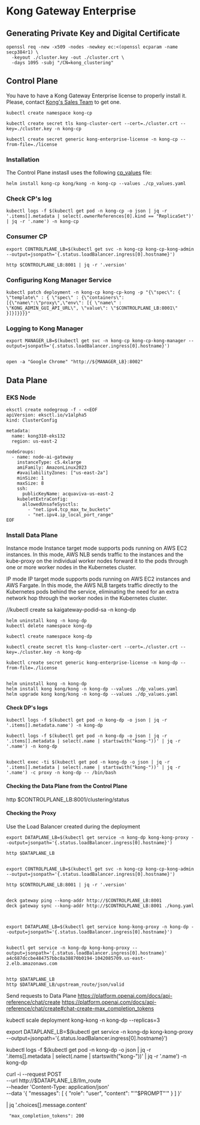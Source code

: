 # Kong Gateway Enterprise

## Generating Private Key and Digital Certificate
```
openssl req -new -x509 -nodes -newkey ec:<(openssl ecparam -name secp384r1) \
  -keyout ./cluster.key -out ./cluster.crt \
  -days 1095 -subj "/CN=kong_clustering"
```


## Control Plane

You have to have a Kong Gateway Enterprise license to properly install it. Please, contact [Kong's Sales Team](https://konghq.com/contact-sales) to get one.

```
kubectl create namespace kong-cp

kubectl create secret tls kong-cluster-cert --cert=./cluster.crt --key=./cluster.key -n kong-cp

kubectl create secret generic kong-enterprise-license -n kong-cp --from-file=./license
```

### Installation

The Control Plane instasll uses the following [cp_values](../kong/cp_values.yaml) file:

```
helm install kong-cp kong/kong -n kong-cp --values ./cp_values.yaml
```


### Check CP's log
```
kubectl logs -f $(kubectl get pod -n kong-cp -o json | jq -r '.items[].metadata | select(.ownerReferences[0].kind == "ReplicaSet")' | jq -r '.name') -n kong-cp
```

### Consumer CP
```
export CONTROLPLANE_LB=$(kubectl get svc -n kong-cp kong-cp-kong-admin --output=jsonpath='{.status.loadBalancer.ingress[0].hostname}')

http $CONTROLPLANE_LB:8001 | jq -r '.version'
```


### Configuring Kong Manager Service
```
kubectl patch deployment -n kong-cp kong-cp-kong -p "{\"spec\": { \"template\" : { \"spec\" : {\"containers\":[{\"name\":\"proxy\",\"env\": [{ \"name\" : \"KONG_ADMIN_GUI_API_URL\", \"value\": \"$CONTROLPLANE_LB:8001\" }]}]}}}}"
```


### Logging to Kong Manager
```
export MANAGER_LB=$(kubectl get svc -n kong-cp kong-cp-kong-manager --output=jsonpath='{.status.loadBalancer.ingress[0].hostname}')


open -a "Google Chrome" "http://${MANAGER_LB}:8002"
```

## Data Plane

### EKS Node
```
eksctl create nodegroup -f - <<EOF
apiVersion: eksctl.io/v1alpha5
kind: ClusterConfig

metadata:
  name: kong310-eks132
  region: us-east-2

nodeGroups:
  - name: node-ai-gateway
    instanceType: c5.4xlarge
    amiFamily: AmazonLinux2023
    #availabilityZones: ["us-east-2a"]
    minSize: 1
    maxSize: 8
    ssh:
      publicKeyName: acquaviva-us-east-2
    kubeletExtraConfig:
      allowedUnsafeSysctls:
        - "net.ipv4.tcp_max_tw_buckets"
        - "net.ipv4.ip_local_port_range"
EOF
```

### Install Data Plane

Instance mode
Instance target mode supports pods running on AWS EC2 instances. In this mode, AWS NLB sends traffic to the instances and the kube-proxy on the individual worker nodes forward it to the pods through one or more worker nodes in the Kubernetes cluster.

IP mode
IP target mode supports pods running on AWS EC2 instances and AWS Fargate. In this mode, the AWS NLB targets traffic directly to the Kubernetes pods behind the service, eliminating the need for an extra network hop through the worker nodes in the Kubernetes cluster.





//kubectl create sa kaigateway-podid-sa -n kong-dp


```
helm uninstall kong -n kong-dp
kubectl delete namespace kong-dp

kubectl create namespace kong-dp

kubectl create secret tls kong-cluster-cert --cert=./cluster.crt --key=./cluster.key -n kong-dp

kubectl create secret generic kong-enterprise-license -n kong-dp --from-file=./license


helm uninstall kong -n kong-dp
helm install kong kong/kong -n kong-dp --values ./dp_values.yaml
helm upgrade kong kong/kong -n kong-dp --values ./dp_values.yaml
```


#### Check DP's logs

```
kubectl logs -f $(kubectl get pod -n kong-dp -o json | jq -r '.items[].metadata.name') -n kong-dp

kubectl logs -f $(kubectl get pod -n kong-dp -o json | jq -r '.items[].metadata | select(.name | startswith("kong-"))' | jq -r '.name') -n kong-dp


kubectl exec -ti $(kubectl get pod -n kong-dp -o json | jq -r '.items[].metadata | select(.name | startswith("kong-"))' | jq -r '.name') -c proxy -n kong-dp -- /bin/bash
```




#### Checking the Data Plane from the Control Plane
http $CONTROLPLANE_LB:8001/clustering/status


#### Checking the Proxy
Use the Load Balancer created during the deployment

```
export DATAPLANE_LB=$(kubectl get service -n kong-dp kong-kong-proxy --output=jsonpath='{.status.loadBalancer.ingress[0].hostname}')

http $DATAPLANE_LB
```









```

export CONTROLPLANE_LB=$(kubectl get svc -n kong-cp kong-cp-kong-admin --output=jsonpath='{.status.loadBalancer.ingress[0].hostname}')

http $CONTROLPLANE_LB:8001 | jq -r '.version'


deck gateway ping --kong-addr http://$CONTROLPLANE_LB:8001
deck gateway sync --kong-addr http://$CONTROLPLANE_LB:8001 ./kong.yaml



export DATAPLANE_LB=$(kubectl get service kong-kong-proxy -n kong-dp --output=jsonpath='{.status.loadBalancer.ingress[0].hostname}')


kubectl get service -n kong-dp kong-kong-proxy --output=jsonpath='{.status.loadBalancer.ingress[0].hostname}'
a4c687dccbe484757bbc8a38870b0194-1042085709.us-east-2.elb.amazonaws.com


http $DATAPLANE_LB
http $DATAPLANE_LB/upstream_route/json/valid

```














Send requests to Data Plane
https://platform.openai.com/docs/api-reference/chat/create
https://platform.openai.com/docs/api-reference/chat/create#chat-create-max_completion_tokens


kubectl scale deployment kong-kong -n kong-dp --replicas=3

export DATAPLANE_LB=$(kubectl get service -n kong-dp kong-kong-proxy --output=jsonpath='{.status.loadBalancer.ingress[0].hostname}')

kubectl logs -f $(kubectl get pod -n kong-dp -o json | jq -r '.items[].metadata | select(.name | startswith("kong-"))' | jq -r '.name') -n kong-dp


curl -i --request POST \
  --url http://$DATAPLANE_LB/llm_route \
  --header 'Content-Type: application/json' \
  --data '{
     "messages": [
       {
         "role": "user",
         "content": "'"$PROMPT"'"
       }
     ]
}'

 | jq '.choices[].message.content'



     "max_completion_tokens": 200



